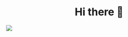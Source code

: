<h1 style="text-align:center;"> Hi there 👋 </h1>

<img src="https://media-exp1.licdn.com/dms/image/C5616AQHzWX5SZLs22Q/profile-displaybackgroundimage-shrink_350_1400/0/1645400603943?e=1672272000&v=beta&t=PMwS4Tg59x8INeuZo7mHq9bi099KJaS_mEaLUdpOo9w"/>
